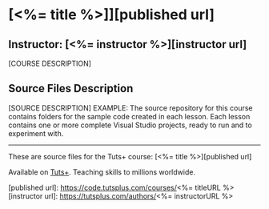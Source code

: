 # [<%= title %>]][published url]
## Instructor: [<%= instructor %>][instructor url]


[COURSE DESCRIPTION]

## Source Files Description

[SOURCE DESCRIPTION]
EXAMPLE: The source repository for this course contains folders for the sample code created in each lesson. Each lesson contains one or more complete Visual Studio projects, ready to run and to experiment with.


------

These are source files for the Tuts+ course: [<%= title %>][published url]

Available on [Tuts+](https://tutsplus.com). Teaching skills to millions worldwide.

[published url]: https://code.tutsplus.com/courses/<%= titleURL %>
[instructor url]: https://tutsplus.com/authors/<%= instructorURL %>
